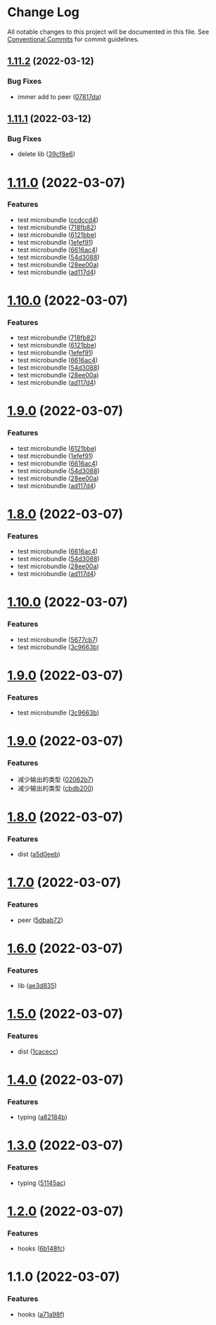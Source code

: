 # Change Log

All notable changes to this project will be documented in this file.
See [Conventional Commits](https://conventionalcommits.org) for commit guidelines.

## [1.11.2](https://github.com/cutefcc/fcc-libs/compare/@fcc/hooks@1.11.1...@fcc/hooks@1.11.2) (2022-03-12)


### Bug Fixes

* immer add to peer ([07817da](https://github.com/cutefcc/fcc-libs/commit/07817dafb8bccb40692d1b1c42ed20c7bdea604b))





## [1.11.1](https://github.com/cutefcc/fcc-libs/compare/@fcc/hooks@1.11.0...@fcc/hooks@1.11.1) (2022-03-12)


### Bug Fixes

* delete lib ([39cf8e6](https://github.com/cutefcc/fcc-libs/commit/39cf8e6dc95140b42f2de6bc22d00e2f062d8ede))





# [1.11.0](https://github.com/cutefcc/fcc-libs/compare/@fcc/hooks@1.10.0...@fcc/hooks@1.11.0) (2022-03-07)


### Features

* test microbundle ([ccdccd4](https://github.com/cutefcc/fcc-libs/commit/ccdccd49ecc42ff763443ed2241166435b6b9f08))
* test microbundle ([718fb82](https://github.com/cutefcc/fcc-libs/commit/718fb8227ff96709adc2bce6d1be99f33cf3a084))
* test microbundle ([6121bbe](https://github.com/cutefcc/fcc-libs/commit/6121bbe2a12c7c519e028ecb2f9e16123e05d436))
* test microbundle ([1efef91](https://github.com/cutefcc/fcc-libs/commit/1efef91ca7f31172d0e91f05e7e6529d0c8c3ea3))
* test microbundle ([6616ac4](https://github.com/cutefcc/fcc-libs/commit/6616ac4e055ff7ad19152cdf339550be892af769))
* test microbundle ([54d3088](https://github.com/cutefcc/fcc-libs/commit/54d3088de0c9967c56a98f96c1bb5abde2252990))
* test microbundle ([28ee00a](https://github.com/cutefcc/fcc-libs/commit/28ee00a1e3cb6170bd16bd20a707ce8fdc9ba594))
* test microbundle ([ad117d4](https://github.com/cutefcc/fcc-libs/commit/ad117d4a068795e5f64d1be9fb4c221809fb7f28))





# [1.10.0](https://github.com/cutefcc/fcc-libs/compare/@fcc/hooks@1.10.0...@fcc/hooks@1.10.0) (2022-03-07)


### Features

* test microbundle ([718fb82](https://github.com/cutefcc/fcc-libs/commit/718fb8227ff96709adc2bce6d1be99f33cf3a084))
* test microbundle ([6121bbe](https://github.com/cutefcc/fcc-libs/commit/6121bbe2a12c7c519e028ecb2f9e16123e05d436))
* test microbundle ([1efef91](https://github.com/cutefcc/fcc-libs/commit/1efef91ca7f31172d0e91f05e7e6529d0c8c3ea3))
* test microbundle ([6616ac4](https://github.com/cutefcc/fcc-libs/commit/6616ac4e055ff7ad19152cdf339550be892af769))
* test microbundle ([54d3088](https://github.com/cutefcc/fcc-libs/commit/54d3088de0c9967c56a98f96c1bb5abde2252990))
* test microbundle ([28ee00a](https://github.com/cutefcc/fcc-libs/commit/28ee00a1e3cb6170bd16bd20a707ce8fdc9ba594))
* test microbundle ([ad117d4](https://github.com/cutefcc/fcc-libs/commit/ad117d4a068795e5f64d1be9fb4c221809fb7f28))





# [1.9.0](https://github.com/cutefcc/fcc-libs/compare/@fcc/hooks@1.10.0...@fcc/hooks@1.9.0) (2022-03-07)


### Features

* test microbundle ([6121bbe](https://github.com/cutefcc/fcc-libs/commit/6121bbe2a12c7c519e028ecb2f9e16123e05d436))
* test microbundle ([1efef91](https://github.com/cutefcc/fcc-libs/commit/1efef91ca7f31172d0e91f05e7e6529d0c8c3ea3))
* test microbundle ([6616ac4](https://github.com/cutefcc/fcc-libs/commit/6616ac4e055ff7ad19152cdf339550be892af769))
* test microbundle ([54d3088](https://github.com/cutefcc/fcc-libs/commit/54d3088de0c9967c56a98f96c1bb5abde2252990))
* test microbundle ([28ee00a](https://github.com/cutefcc/fcc-libs/commit/28ee00a1e3cb6170bd16bd20a707ce8fdc9ba594))
* test microbundle ([ad117d4](https://github.com/cutefcc/fcc-libs/commit/ad117d4a068795e5f64d1be9fb4c221809fb7f28))





# [1.8.0](https://github.com/cutefcc/fcc-libs/compare/@fcc/hooks@1.10.0...@fcc/hooks@1.8.0) (2022-03-07)


### Features

* test microbundle ([6616ac4](https://github.com/cutefcc/fcc-libs/commit/6616ac4e055ff7ad19152cdf339550be892af769))
* test microbundle ([54d3088](https://github.com/cutefcc/fcc-libs/commit/54d3088de0c9967c56a98f96c1bb5abde2252990))
* test microbundle ([28ee00a](https://github.com/cutefcc/fcc-libs/commit/28ee00a1e3cb6170bd16bd20a707ce8fdc9ba594))
* test microbundle ([ad117d4](https://github.com/cutefcc/fcc-libs/commit/ad117d4a068795e5f64d1be9fb4c221809fb7f28))





# [1.10.0](https://github.com/cutefcc/fcc-libs/compare/@fcc/hooks@1.9.0...@fcc/hooks@1.10.0) (2022-03-07)


### Features

* test microbundle ([5677cb7](https://github.com/cutefcc/fcc-libs/commit/5677cb7466cdfe80534ee20b4655b0f44fbdeb99))
* test microbundle ([3c9663b](https://github.com/cutefcc/fcc-libs/commit/3c9663bb3956b9cbea5525be4ce2ca95dcd82ba7))





# [1.9.0](https://github.com/cutefcc/fcc-libs/compare/@fcc/hooks@1.9.0...@fcc/hooks@1.9.0) (2022-03-07)


### Features

* test microbundle ([3c9663b](https://github.com/cutefcc/fcc-libs/commit/3c9663bb3956b9cbea5525be4ce2ca95dcd82ba7))





# [1.9.0](https://github.com/cutefcc/fcc-libs/compare/@fcc/hooks@1.8.0...@fcc/hooks@1.9.0) (2022-03-07)


### Features

* 减少输出的类型 ([02062b7](https://github.com/cutefcc/fcc-libs/commit/02062b7a476c10b34de3adc0b7c1a4cc323c3a7c))
* 减少输出的类型 ([cbdb200](https://github.com/cutefcc/fcc-libs/commit/cbdb200d24523f9e3fe196ee18bc0d63a022c32a))





# [1.8.0](https://github.com/cutefcc/fcc-libs/compare/@fcc/hooks@1.7.0...@fcc/hooks@1.8.0) (2022-03-07)


### Features

* dist ([a5d0eeb](https://github.com/cutefcc/fcc-libs/commit/a5d0eeb744f40411bcccad44b2395813d3013172))





# [1.7.0](https://github.com/cutefcc/fcc-libs/compare/@fcc/hooks@1.6.0...@fcc/hooks@1.7.0) (2022-03-07)


### Features

* peer ([5dbab72](https://github.com/cutefcc/fcc-libs/commit/5dbab726de239a723663209cb39fb741921f0c13))





# [1.6.0](https://github.com/cutefcc/fcc-libs/compare/@fcc/hooks@1.5.0...@fcc/hooks@1.6.0) (2022-03-07)


### Features

* lib ([ae3d835](https://github.com/cutefcc/fcc-libs/commit/ae3d835b9837c7e5a7c179d328b597b0354afd4e))





# [1.5.0](https://github.com/cutefcc/fcc-libs/compare/@fcc/hooks@1.4.0...@fcc/hooks@1.5.0) (2022-03-07)


### Features

* dist ([1cacecc](https://github.com/cutefcc/fcc-libs/commit/1cacecc4544e4c90370bc62a61df4886c47cf935))





# [1.4.0](https://github.com/cutefcc/fcc-libs/compare/@fcc/hooks@1.3.0...@fcc/hooks@1.4.0) (2022-03-07)


### Features

* typing ([a82184b](https://github.com/cutefcc/fcc-libs/commit/a82184b2ecf6f0104e72dc415154c9975af078a5))





# [1.3.0](https://github.com/cutefcc/fcc-libs/compare/@fcc/hooks@1.2.0...@fcc/hooks@1.3.0) (2022-03-07)


### Features

* typing ([51145ac](https://github.com/cutefcc/fcc-libs/commit/51145acdba5ac30499139f35c59f2d2277302299))





# [1.2.0](https://github.com/cutefcc/fcc-libs/compare/@fcc/hooks@1.1.0...@fcc/hooks@1.2.0) (2022-03-07)


### Features

* hooks ([6b148fc](https://github.com/cutefcc/fcc-libs/commit/6b148fc4a20dd0c193cf964320bbd3126d2bc8f4))





# 1.1.0 (2022-03-07)


### Features

* hooks ([a71a98f](https://github.com/cutefcc/fcc-libs/commit/a71a98fc81d22e8c6c4423c74954cde9bf72f857))
